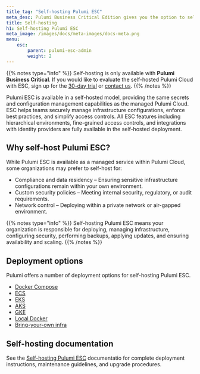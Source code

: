 ```yaml
---
title_tag: "Self-hosting Pulumi ESC"
meta_desc: Pulumi Business Critical Edition gives you the option to self-host Pulumi within your organization's infrastructure.
title: Self-hosting
h1: Self-hosting Pulumi ESC
meta_image: /images/docs/meta-images/docs-meta.png
menu:
    esc:
        parent: pulumi-esc-admin
        weight: 2
---
```


{{% notes type="info" %}}
Self-hosting is only available with **Pulumi Business Critical**. If you would like to evaluate the self-hosted Pulumi Cloud with ESC, sign up for the [30-day trial](/product/self-hosted#self-hosted-trial) or [contact us](/contact/).
{{% /notes %}}

Pulumi ESC is available in a self-hosted model, providing the same secrets and configuration management capabilities as the managed Pulumi Cloud. ESC helps teams securely manage infrastructure configurations, enforce best practices, and simplify access controls. All ESC features including hierarchical environments, fine-grained access controls, and integrations with identity providers are fully available in the self-hosted deployment.

## Why self-host Pulumi ESC?

While Pulumi ESC is available as a managed service within Pulumi Cloud, some organizations may prefer to self-host for:

- Compliance and data residency – Ensuring sensitive infrastructure configurations remain within your own environment.
- Custom security policies – Meeting internal security, regulatory, or audit requirements.
- Network control – Deploying within a private network or air-gapped environment.

{{% notes type="info" %}}
Self-hosting Pulumi ESC means your organization is responsible for deploying, managing infrastructure, configuring security, performing backups, applying updates, and ensuring availability and scaling.
{{% /notes %}}

## Deployment options

Pulumi offers a number of deployment options for self-hosting Pulumi ESC.

- [Docker Compose](quickstart-docker-compose/)
- [ECS](ecs-hosted/)
- [EKS](eks-hosted/)
- [AKS](aks-hosted/)
- [GKE](gke-hosted/)
- [Local Docker](local-docker/)
- [Bring-your-own infra](byo-infra-hosted/)

## Self-hosting documentation

See the [Self-hosting Pulumi ESC](/docs/pulumi-cloud/admin/self-hosted/) documentatio for complete deployment instructions, maintenance guidelines, and upgrade procedures.
